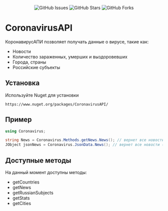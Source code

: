 <p align="center">
<img alt="GitHub Issues" src="https://img.shields.io/github/issues/Juv1e/CoronavirusAPI">
<img alt="GitHub Stars" src="https://img.shields.io/github/stars/Juv1e/CoronavirusAPI">
<img alt="GitHub Forks" src="https://img.shields.io/github/forks/Juv1e/CoronavirusAPI">
</p>

# CoronavirusAPI

КоронавирусАПИ позволяет получать данные о вирусе, такие как:
* Новости
* Количество зараженных, умерших и выздоровевших
* Города, страны
* Российские субъекты

## Установка

Используйте Nuget для установки

```https://www.nuget.org/packages/CoronavirusAPI/```



## Пример

```csharp
using Coronavirus;

string News = Coronavirus.Methods.getNews.News(); // вернет все новости (parsed)
JObject jsonNews = Coronavirus.JsonData.News(); // вернет все новости (json)

```

## Доступные методы
На данный момент доступны методы: 
* getCountries
* getNews
* getRussianSubjects
* getStats
* getCities
